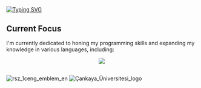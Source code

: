 ## 

<a href="https://git.io/typing-svg"><img src="https://readme-typing-svg.demolab.com?font=Playfair+Display&size=33&pause=1000&color=909234&random=false&width=435&lines=G%C3%B6khan+G%C3%BCler;%C3%87ankaya+University;Computer+Eng." alt="Typing SVG" /></a>


## 



## Current Focus
I'm currently dedicated to honing my programming skills and expanding my knowledge in various languages, including:
<p align="center">
  <a href="https://skillicons.dev">
    <img src="https://skillicons.dev/icons?i=git,,cpp,,c,,python,,github,,html,,ps,,&theme=dark" />

  </a>
</p>

## 

![rsz_1ceng_emblem_en](https://github.com/gulergokhan/gulergokhan/assets/151137955/14cc038c-9f32-4333-807d-b3fc690d35cc)    ![Çankaya_Üniversitesi_logo](https://github.com/gulergokhan/gulergokhan/assets/151137955/c68c8b68-abd7-4f0b-854b-ddac0deb2afc)






## 













